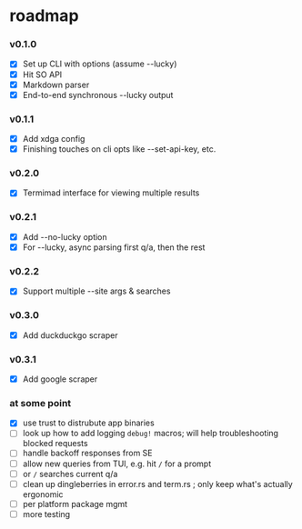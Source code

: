 # roadmap

### v0.1.0
 - [x] Set up CLI with options (assume --lucky)
 - [x] Hit SO API
 - [x] Markdown parser
 - [x] End-to-end synchronous --lucky output

### v0.1.1
 - [x] Add xdga config
 - [x] Finishing touches on cli opts like --set-api-key, etc.

### v0.2.0
 - [x] Termimad interface for viewing multiple results

### v0.2.1
 - [x] Add --no-lucky option
 - [x] For --lucky, async parsing first q/a, then the rest

### v0.2.2
 - [x] Support multiple --site args & searches

### v0.3.0
 - [x] Add duckduckgo scraper

### v0.3.1
 - [x] Add google scraper

### at some point
 - [x] use trust to distrubute app binaries
 - [ ] look up how to add logging `debug!` macros; will help troubleshooting blocked requests
 - [ ] handle backoff responses from SE
 - [ ] allow new queries from TUI, e.g. hit `/` for a prompt
 - [ ] or `/` searches current q/a
 - [ ] clean up dingleberries in error.rs and term.rs ; only keep what's actually ergonomic
 - [ ] per platform package mgmt
 - [ ] more testing
